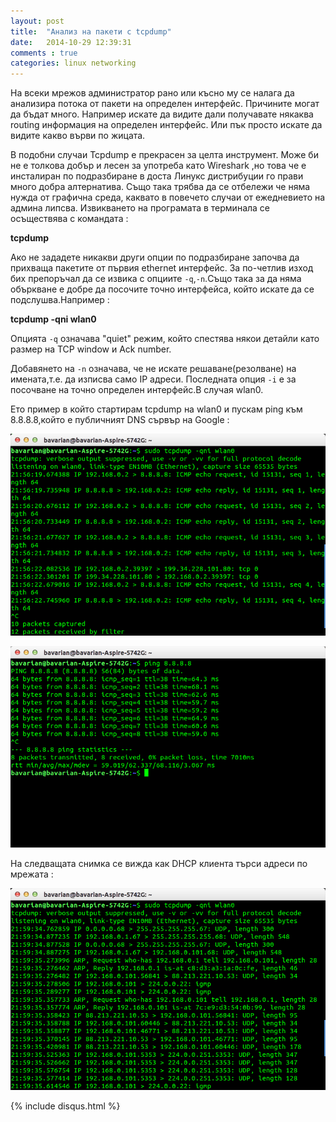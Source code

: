 ```yaml
---
layout: post
title:  "Анализ на пакети с tcpdump"
date:   2014-10-29 12:39:31
comments : true
categories: linux networking
---
```


На всеки мрежов администратор рано или късно му се налага да анализира потока от пакети на определен интерфейс. Причините могат да бъдат много.
Например искате да видите дали получавате някаква routing информация на определен интерфейс. Или пък просто искате да видите какво върви по жицата.

В подобни случаи Tcpdump е прекрасен за целта инструмент. Може би не е толкова добър и лесен за употреба като Wireshark ,но това че е инсталиран по подразбиране в доста Линукс дистрибуции го прави много добра алтернатива.
Също така трябва да се отбележи че няма нужда от графична среда, каквато в повечето случаи от ежедневието на админа липсва.
Извикването на програмата в терминала се осъществява с командата :

**tcpdump**

Ако не зададете никакви други опции по подразбиране започва да прихваща пакетите от първия ethernet интерфейс.
За по-четлив изход бих препоръчал да се извика с опциите `-q`,`-n`.Също така за да няма объркване е добре да посочите точно интерфейса, който искате да се подслушва.Например :

**tcpdump -qni wlan0**

Опцията `-q` означава "quiet" режим, който спестява някои детайли като размер на TCP window и Ack number.

Добавянето на `-n` означава, че не искате решаване(резолване) на имената,т.е. да изписва само IP адреси.
Последната опция `-i` е за посочване на точно определен интерфейс.В случая wlan0.

Ето пример в който стартирам tcpdump на wlan0 и пускам ping към 8.8.8.8,който е публичният DNS сървър на Google :

![dump2](https://github.com/etem/etem.github.io/raw/master/assets/images/tcpdump/dump2.png)


![dump1](https://github.com/etem/etem.github.io/raw/master/assets/images/tcpdump/dump1.png)


На следващата снимка се вижда как DHCP клиента търси адреси по мрежата :

![dump3](https://github.com/etem/etem.github.io/raw/master/assets/images/tcpdump/dump3.png)

{% include disqus.html %}
